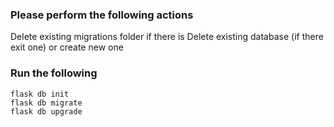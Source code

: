 ### Please perform the following actions
Delete existing migrations folder if there is
Delete existing database (if there exit one) or create new one

### Run the following
    flask db init
    flask db migrate
    flask db upgrade